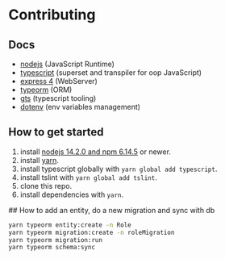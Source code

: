 # Contributing

## Docs

- [nodejs](https://nodejs.org/en/docs/) (JavaScript Runtime)
- [typescript](https://www.typescriptlang.org/docs/home) (superset and transpiler for oop JavaScript)
- [express 4](https://expressjs.com/en/4x/api.html) (WebServer)
- [typeorm](https://typeorm.io/#/) (ORM)
- [gts](https://github.com/google/gts) (typescript tooling)
- [dotenv](https://www.npmjs.com/package/dotenv) (env variables management)

## How to get started

1. install [nodejs 14.2.0 and npm 6.14.5](https://nodejs.org/en/download/current/) or newer.
2. install [yarn](https://classic.yarnpkg.com/en/docs/install/).
3. install typescript globally with `yarn global add typescript`.
4. install tslint with `yarn global add tslint`.
5. clone this repo.
6. install dependencies with `yarn`.

## How to add an entity, do a new migration and sync with db

```bash
yarn typeorm entity:create -n Role
yarn typeorm migration:create -n roleMigration
yarn typeorm migration:run
yarn typeorm schema:sync
```
